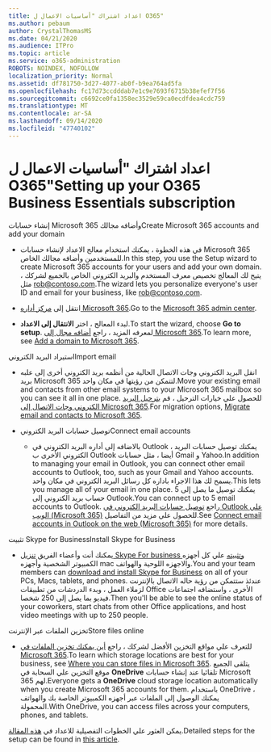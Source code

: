 ```yaml
---
title: اعداد اشتراك "أساسيات الاعمال ل O365"
ms.author: pebaum
author: CrystalThomasMS
ms.date: 04/21/2020
ms.audience: ITPro
ms.topic: article
ms.service: o365-administration
ROBOTS: NOINDEX, NOFOLLOW
localization_priority: Normal
ms.assetid: df781750-3d27-4077-ab0f-b9ea764ad5fa
ms.openlocfilehash: fc17d73ccdddab7e1c9e7693f6715b38efef7f56
ms.sourcegitcommit: c6692ce0fa1358ec3529e59ca0ecdfdea4cdc759
ms.translationtype: MT
ms.contentlocale: ar-SA
ms.lasthandoff: 09/14/2020
ms.locfileid: "47740102"
---
```

# <a name="setting-up-your-o365-business-essentials-subscription"></a><span data-ttu-id="7a6f8-102">اعداد اشتراك "أساسيات الاعمال ل O365"</span><span class="sxs-lookup"><span data-stu-id="7a6f8-102">Setting up your O365 Business Essentials subscription</span></span>

<span data-ttu-id="7a6f8-103">إنشاء حسابات Microsoft 365 وأضافه مجالك</span><span class="sxs-lookup"><span data-stu-id="7a6f8-103">Create Microsoft 365 accounts and add your domain</span></span>
  
- <span data-ttu-id="7a6f8-104">في هذه الخطوة ، يمكنك استخدام معالج الاعداد لإنشاء حسابات Microsoft 365 للمستخدمين وأضافه مجالك الخاص.</span><span class="sxs-lookup"><span data-stu-id="7a6f8-104">In this step, you use the Setup wizard to create Microsoft 365 accounts for your users and add your own domain.</span></span> <span data-ttu-id="7a6f8-105">يتيح لك المعالج تخصيص معرف المستخدم والبريد الكتروني الخاص بالجميع لشركك ، مثل [rob@contoso.com](mailto:rob@contoso.com).</span><span class="sxs-lookup"><span data-stu-id="7a6f8-105">The wizard lets you personalize everyone's user ID and email for your business, like [rob@contoso.com](mailto:rob@contoso.com).</span></span>
    
- <span data-ttu-id="7a6f8-106">انتقل إلى [مركز أداره Microsoft 365](https://login.partner.microsoftonline.cn/).</span><span class="sxs-lookup"><span data-stu-id="7a6f8-106">Go to the [Microsoft 365 admin center](https://login.partner.microsoftonline.cn/).</span></span>
    
- <span data-ttu-id="7a6f8-107">لبدء المعالج ، اختر **الانتقال إلى الاعداد**.</span><span class="sxs-lookup"><span data-stu-id="7a6f8-107">To start the wizard, choose **Go to setup**.</span></span> <span data-ttu-id="7a6f8-108">لمعرفه المزيد ، راجع [أضافه مجال إلى Microsoft 365](https://docs.microsoft.com/microsoft-365/admin/setup/add-domain).</span><span class="sxs-lookup"><span data-stu-id="7a6f8-108">To learn more, see [Add a domain to Microsoft 365](https://docs.microsoft.com/microsoft-365/admin/setup/add-domain).</span></span>
    
<span data-ttu-id="7a6f8-109">استيراد البريد الكتروني</span><span class="sxs-lookup"><span data-stu-id="7a6f8-109">Import email</span></span>
  
- <span data-ttu-id="7a6f8-110">انقل البريد الكتروني وجات الاتصال الحالية من أنظمه بريد الكتروني أخرى إلى علبه بريد Microsoft 365 لتتمكن من رؤيتها في مكان واحد.</span><span class="sxs-lookup"><span data-stu-id="7a6f8-110">Move your existing email and contacts from other email systems to your Microsoft 365 mailbox so you can see it all in one place.</span></span> <span data-ttu-id="7a6f8-111">للحصول علي خيارات الترحيل ، قم [بترحيل البريد الكتروني وجات الاتصال إلى Microsoft 365](https://docs.microsoft.com/microsoft-365/admin/setup/migrate-email-and-contacts-admin).</span><span class="sxs-lookup"><span data-stu-id="7a6f8-111">For migration options, [Migrate email and contacts to Microsoft 365](https://docs.microsoft.com/microsoft-365/admin/setup/migrate-email-and-contacts-admin).</span></span>
    
- <span data-ttu-id="7a6f8-112">توصيل حسابات البريد الكتروني</span><span class="sxs-lookup"><span data-stu-id="7a6f8-112">Connect email accounts</span></span>
    
  - <span data-ttu-id="7a6f8-113">بالاضافه إلى أداره البريد الكتروني في Outlook ، يمكنك توصيل حسابات البريد الكتروني الأخرى ب Outlook أيضا ، مثل حسابات Gmail و Yahoo.</span><span class="sxs-lookup"><span data-stu-id="7a6f8-113">In addition to managing your email in Outlook, you can connect other email accounts to Outlook, too, such as your Gmail and Yahoo accounts.</span></span> <span data-ttu-id="7a6f8-114">يسمح لك هذا الاجراء باداره كل رسائل البريد الكتروني في مكان واحد.</span><span class="sxs-lookup"><span data-stu-id="7a6f8-114">This lets you manage all of your email in one place.</span></span> <span data-ttu-id="7a6f8-115">يمكنك توصيل ما يصل إلى 5 حساب بريد الكتروني إلى Outlook.</span><span class="sxs-lookup"><span data-stu-id="7a6f8-115">You can connect up to 5 email accounts to Outlook.</span></span> <span data-ttu-id="7a6f8-116">راجع [توصيل حسابات البريد الكتروني في Outlook علي الويب (Microsoft 365)](https://support.office.com/Article/Connect-email-accounts-in-Outlook-on-the-web-Office-365-d7012ff0-924f-4f78-8aca-c3912d886c4d) للحصول علي مزيد من التفاصيل.</span><span class="sxs-lookup"><span data-stu-id="7a6f8-116">See [Connect email accounts in Outlook on the web (Microsoft 365)](https://support.office.com/Article/Connect-email-accounts-in-Outlook-on-the-web-Office-365-d7012ff0-924f-4f78-8aca-c3912d886c4d) for more details.</span></span> 
    
<span data-ttu-id="7a6f8-117">تثبيت Skype for Business</span><span class="sxs-lookup"><span data-stu-id="7a6f8-117">Install Skype for Business</span></span>
  
- <span data-ttu-id="7a6f8-118">يمكنك أنت وأعضاء الفريق [تنزيل Skype For business وتثبيته](https://support.office.com/Article/download-and-install-Skype-for-Business-8a0d4da8-9d58-44f9-9759-5c8f340cb3fb) علي كل أجهزه الكمبيوتر الشخصية وأجهزه mac والاجهزه اللوحية والهواتف.</span><span class="sxs-lookup"><span data-stu-id="7a6f8-118">You and your team members can [download and install Skype for Business](https://support.office.com/Article/download-and-install-Skype-for-Business-8a0d4da8-9d58-44f9-9759-5c8f340cb3fb) on all of your PCs, Macs, tablets, and phones.</span></span> <span data-ttu-id="7a6f8-119">عندئذ ستتمكن من رؤية حاله الاتصال بالإنترنت لزملاء العمل ، وبدء الدردشات من تطبيقات Office الأخرى ، واستضافه اجتماعات فيديو بما يصل إلى 250 شخصا.</span><span class="sxs-lookup"><span data-stu-id="7a6f8-119">Then you'll be able to see the online status of your coworkers, start chats from other Office applications, and host video meetings with up to 250 people.</span></span> 
    
<span data-ttu-id="7a6f8-120">تخزين الملفات عبر الإنترنت</span><span class="sxs-lookup"><span data-stu-id="7a6f8-120">Store files online</span></span>
  
- <span data-ttu-id="7a6f8-121">للتعرف علي مواقع التخزين الأفضل لشركك ، راجع [أين يمكنك تخزين الملفات في Microsoft 365](https://support.office.com/article/c7c20284-bc94-47f4-9728-d28e9daf0790.aspx).</span><span class="sxs-lookup"><span data-stu-id="7a6f8-121">To learn which storage locations are best for your business, see [Where you can store files in Microsoft 365](https://support.office.com/article/c7c20284-bc94-47f4-9728-d28e9daf0790.aspx).</span></span> <span data-ttu-id="7a6f8-122">يتلقى الجميع موقع التخزين علي السحابة في **OneDrive** تلقائيا عند إنشاء حسابات Microsoft 365 لهم.</span><span class="sxs-lookup"><span data-stu-id="7a6f8-122">Everyone gets a **OneDrive** cloud storage location automatically when you create Microsoft 365 accounts for them.</span></span> <span data-ttu-id="7a6f8-123">باستخدام OneDrive ، يمكنك الوصول إلى الملفات عبر أجهزه الكمبيوتر الخاصة بك والهواتف المحمولة.</span><span class="sxs-lookup"><span data-stu-id="7a6f8-123">With OneDrive, you can access files across your computers, phones, and tablets.</span></span> 
    
<span data-ttu-id="7a6f8-124">يمكن العثور علي الخطوات التفصيلية للاعداد في [هذه المقالة](https://docs.microsoft.com/microsoft-365/admin/setup/setup).</span><span class="sxs-lookup"><span data-stu-id="7a6f8-124">Detailed steps for the setup can be found in [this article](https://docs.microsoft.com/microsoft-365/admin/setup/setup).</span></span>
  

